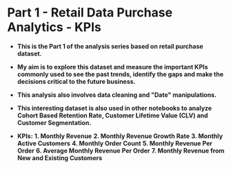 # Part 1 - Retail Data Purchase Analytics - KPIs
 
* **This is the Part 1 of the analysis series based on retail purchase dataset.**
* **My aim is to explore this dataset and measure the important KPIs commonly used to see the past trends, identify the gaps and make the decisions critical to the future business.**
* **This analysis also involves data cleaning and "Date" manipulations.**
* **This interesting dataset is also used in other notebooks to analyze Cohort Based Retention Rate, Customer Lifetime Value (CLV) and Customer Segmentation.**

* **KPIs:**
    **1. Monthly Revenue**
    **2. Monthly Revenue Growth Rate**
    **3. Monthly Active Customers**
    **4. Monthly Order Count**
    **5. Monthly Revenue Per Order**
    **6. Average Monthly Revenue Per Order**
    **7. Monthly Revenue from New and Existing Customers**
